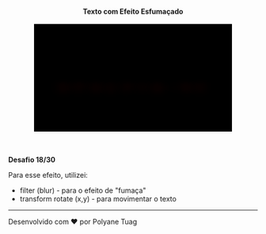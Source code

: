 <p align="center"><strong>Texto com Efeito Esfumaçado</strong><br><br>
 <img width= '400' src="../.github/gifts/Dia18.gif">
</p><br>

 <p><strong>Desafio 18/30</strong></p>
 
 Para esse efeito, utilizei: 
 - filter (blur)  - para o efeito de "fumaça"
 - transform rotate (x,y) - para movimentar o texto
 
 
 ---
Desenvolvido com ❤ por Polyane Tuag